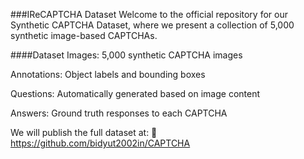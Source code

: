 ###IReCAPTCHA Dataset
Welcome to the official repository for our Synthetic CAPTCHA Dataset, where we present a collection of 5,000 synthetic image-based CAPTCHAs.

####Dataset
Images: 5,000 synthetic CAPTCHA images

Annotations: Object labels and bounding boxes

Questions: Automatically generated based on image content

Answers: Ground truth responses to each CAPTCHA

We will publish the full dataset at:
🔗 https://github.com/bidyut2002in/CAPTCHA

